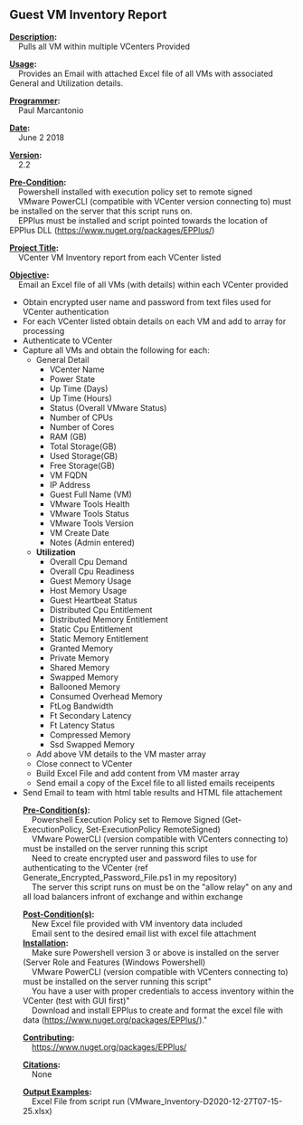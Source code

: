 <h2>Guest VM Inventory Report</h2>
<strong><u>Description</u>:</strong> 
  <br/>&nbsp;&nbsp;&nbsp;&nbsp;Pulls all VM within multiple VCenters Provided  
  
<strong><u>Usage</u>:</strong> 
  <br/>&nbsp;&nbsp;&nbsp;&nbsp;Provides an Email with attached Excel file of all VMs with associated General and Utilization details.

<strong><u>Programmer</u>:</strong>
     <br/>&nbsp;&nbsp;&nbsp;&nbsp;Paul Marcantonio
     
<strong><u>Date</u>:</strong>
     <br/>&nbsp;&nbsp;&nbsp;&nbsp;June 2 2018
     
<strong><u>Version</u>:</strong>
     <br/>&nbsp;&nbsp;&nbsp;&nbsp;2.2

<strong><u>Pre-Condition</u>:</strong>
  <br/>&nbsp;&nbsp;&nbsp;&nbsp;Powershell installed with execution policy set to remote signed
  <br/>&nbsp;&nbsp;&nbsp;&nbsp;VMware PowerCLI (compatible with VCenter version connecting to) must be installed on the server that this script runs on.
  <br/>&nbsp;&nbsp;&nbsp;&nbsp;EPPlus must be installed and script pointed towards the location of EPPlus DLL (https://www.nuget.org/packages/EPPlus/)

<strong><u>Project Title</u>:</strong>
<br/>&nbsp;&nbsp;&nbsp;&nbsp;VCenter VM Inventory report from each VCenter listed

<strong><u>Objective</u>:</strong>
    <br/>&nbsp;&nbsp;&nbsp;&nbsp;Email an Excel file of all VMs (with details) within each VCenter provided
	<ul>
		<li>Obtain encrypted user name and password from text files used for VCenter authentication</li> 
		<li>For each VCenter listed obtain details on each VM and add to array for processing</li>
		<li>Authenticate to VCenter</li>
		<li>Capture all VMs and obtain the following for each:
		<ul>
		<li>General Detail
		<ul>
			<li>VCenter Name</li>
			<li>Power State</li>
			<li>Up Time (Days)</li> 
			<li>Up Time (Hours)</li> 
			<li>Status (Overall VMware Status)</li>
			<li>Number of CPUs</li>
			<li>Number of Cores</li> 
			<li>RAM (GB)</li>
			<li>Total Storage(GB)</li>
			<li>Used Storage(GB)</li> 
			<li>Free Storage(GB)</li> 
			<li>VM FQDN</li>
			<li>IP Address</li> 
			<li>Guest Full Name (VM)</li>
			<li>VMware Tools Health</li> 
			<li>VMware Tools Status</li> 
			<li>VMware Tools Version</li> 
			<li>VM Create Date</li>
			<li>Notes (Admin entered)</li>
			</ul></li>
			<li><strong>Utilization</strong>
			<ul>
				<li>Overall Cpu Demand</li> 
				<li>Overall Cpu Readiness</li>
				<li>Guest Memory Usage </li>
				<li>Host Memory Usage </li>
				<li>Guest Heartbeat Status </li>
				<li>Distributed Cpu Entitlement </li>
				<li>Distributed Memory Entitlement </li>
				<li>Static Cpu Entitlement </li>
				<li>Static Memory Entitlement</li>
				<li>Granted Memory </li>
				<li>Private Memory </li>
				<li>Shared Memory </li>
				<li>Swapped Memory </li>
				<li>Ballooned Memory </li>
				<li>Consumed Overhead Memory</li> 
				<li>FtLog Bandwidth</li> 
				<li>Ft Secondary Latency</li> 
				<li>Ft Latency Status</li> 
				<li>Compressed Memory</li> 
				<li>Ssd Swapped Memory</li>
			</ul></li>
		<li>Add above VM details to the VM master array</li>
		<li>Close connect to VCenter</li>
		<li>Build Excel File and add content from VM master array </li>
		<li>Send email a copy of the Excel file to all listed emails receipents</li>
	</ul>
	<li>Send Email to team with html table results and HTML file attachement</li>

<strong><u>Pre-Condition(s)</u>:</strong>
     <br/>&nbsp;&nbsp;&nbsp;&nbsp;Powershell Execution Policy set to Remove Signed (Get-ExecutionPolicy, Set-ExecutionPolicy RemoteSigned)
     <br/>&nbsp;&nbsp;&nbsp;&nbsp;VMware PowerCLI (version compatible with VCenters connecting to) must be installed on the server running this script
     <br/>&nbsp;&nbsp;&nbsp;&nbsp;Need to create encrypted user and password files to use for authenticating to the VCenter (ref Generate_Encrypted_Password_File.ps1 in my repository) 
     <br/>&nbsp;&nbsp;&nbsp;&nbsp;The server this script runs on must be on the "allow relay" on any and all load balancers infront of exchange and within exchange

<strong><u>Post-Condition(s)</u>:</strong>
     <br/>&nbsp;&nbsp;&nbsp;&nbsp;New Excel file provided with VM inventory data included
     <br/>&nbsp;&nbsp;&nbsp;&nbsp;Email sent to the desired email list with excel file attachment
 <strong><u>Installation</u>:</strong>
     <br/>&nbsp;&nbsp;&nbsp;&nbsp;Make sure Powershell version 3 or above is installed on the server (Server Role and Features (Windows Powershell)
     <br/>&nbsp;&nbsp;&nbsp;&nbsp;VMware PowerCLI (version compatible with VCenters connecting to) must be installed on the server running this script"
	 <br/>&nbsp;&nbsp;&nbsp;&nbsp;You have a user with proper credentials to access inventory within the VCenter (test with GUI first)"
	 <br/>&nbsp;&nbsp;&nbsp;&nbsp;Download and install EPPlus to create and format the excel file with data (https://www.nuget.org/packages/EPPlus/)."
     
<strong><u>Contributing</u>:</strong>
    <br/>&nbsp;&nbsp;&nbsp;&nbsp;https://www.nuget.org/packages/EPPlus/

<strong><u>Citations</u>:</strong>
     <br/>&nbsp;&nbsp;&nbsp;&nbsp;None
	 
<strong><u>Output Examples</u>:</strong>
    <br/>&nbsp;&nbsp;&nbsp;&nbsp;Excel File from script run (VMware_Inventory-D2020-12-27T07-15-25.xlsx) 
